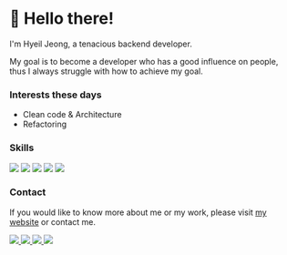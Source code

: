 <h1>
👋 Hello there!
</h1>

I'm Hyeil Jeong, a tenacious backend developer.

My goal is to become a developer who has a good influence on people, thus I always struggle with how to achieve my goal.

### Interests these days
 - Clean code & Architecture
 - Refactoring
 
### Skills
<p>
  <img src="https://img.shields.io/badge/Java-007396?style=flat-square&logo=Java&logoColor=white"/>
  <img src="https://img.shields.io/badge/Spring Boot-6DB33F?style=flat-square&logo=Spring&logoColor=white"/>
  <img src="https://img.shields.io/badge/MySQL-4479A1?style=flat-square&logo=MySQL&logoColor=white"/>
  <img src="https://img.shields.io/badge/C%2B%2B-00599C?style=flat-square&logo=C%2B%2B&logoColor=white"/>
  <img src="https://img.shields.io/badge/Figma-F24E1E?style=flat-square&logo=Figma&logoColor=white"/>
</p>

### Contact
If you would like to know more about me or my work, please visit [my website](https://hyelie.site) or contact me.
<p>
  <a href="https://hyelie.tistory.com" target="_blank">
    <img src="https://img.shields.io/badge/Tech_Blog-000000?style=flat-square&logo=Tistory&logoColor=FFFFFF"/>
  </a>
  <a href="https://www.linkedin.com/in/hyelie" target="_blank">
    <img src="https://img.shields.io/badge/LinkedIn-0A66C2?style=flat-square&logo=LinkedIn"/>
  </a>
  <a href="mailto:hyelie@postech.ac.kr" target="_blank">
    <img src="https://img.shields.io/badge/Email-EA4335?style=flat-square&logo=Microsoft Outlook"/>
  </a>
  <a href="https://open.kakao.com/o/so604IYe" target="_blank">
    <img src="https://img.shields.io/badge/KakaoTalk-3A1D1D?style=flat-square&logo=KakaoTalk&logoColor=F7E600"/>
  </a>
</p>
